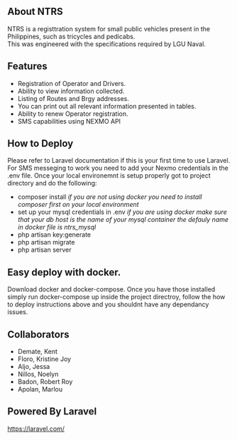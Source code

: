 ## About NTRS

NTRS is a registtration system for small public vehicles present in the Philippines, such as tricycles and pedicabs. 
</br>
This was engineered with the specifications required by LGU Naval. 

## Features
- Registration of Operator and Drivers.
- Ability to view information collected.
- Listing of Routes and Brgy addresses.
- You can print out all relevant information presented in tables.
- Ability to renew Operator registration.
- SMS capabilities using NEXMO API

## How to Deploy

Please refer to Laravel documentation if this is your first time to use Laravel.
For SMS messeging to work you need to add your Nexmo credentials in the .env file.
Once your local environemnt is setup properly got to project directory and do the following:

- composer install *if you are not using docker you need to install composer first on your local environment*
- set up your mysql credentials in .env *if you are using docker make sure that your db host is the name of your mysql container the defauly name in docker file is ntrs_mysql*
- php artisan key:generate 
- php artisan migrate 
- php artisan server

## Easy deploy with docker.

Download docker and docker-compose. Once you have those installed simply run docker-compose up inside the project 
directroy, follow the how to deploy instructions above and you shouldnt have any dependancy issues.

## Collaborators

- Demate, Kent
- Floro, Kristine Joy
- Aljo, Jessa
- Nillos, Noelyn
- Badon, Robert Roy
- Apolan, Marlou

## Powered By Laravel

https://laravel.com/


